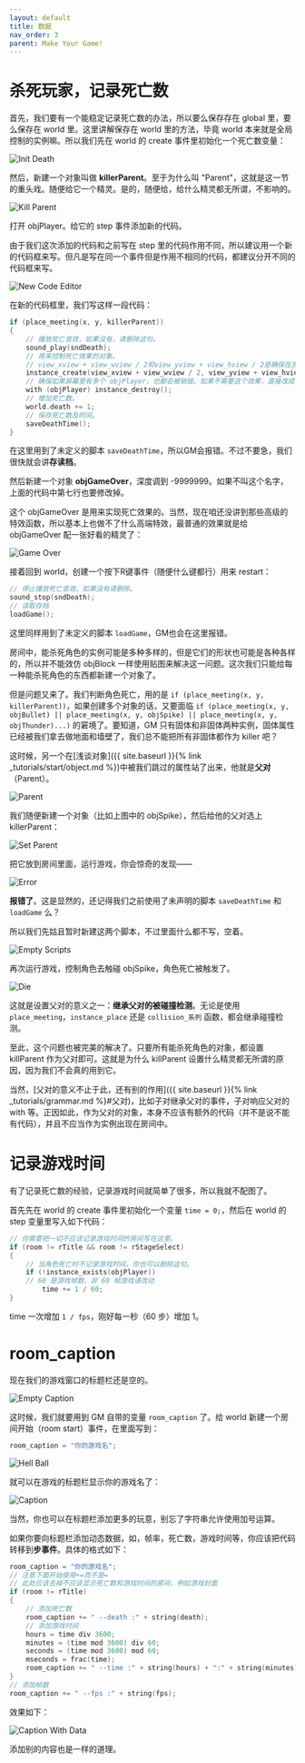 ```yaml
---
layout: default
title: 数据
nav_order: 3
parent: Make Your Game!
---
```


# 杀死玩家，记录死亡数

首先，我们要有一个能稳定记录死亡数的办法，所以要么保存存在 global 里，要么保存在 world 里。这里讲解保存在 world 里的方法，毕竟 world 本来就是全局控制的实例嘛。所以我们先在 world 的 create 事件里初始化一个死亡数变量：

![Init Death](/assets/images/make_your_game/init_death.png)

然后，新建一个对象叫做 **killerParent**。至于为什么叫 "Parent"，这就是这一节的重头戏。随便给它一个精灵。是的，随便给，给什么精灵都无所谓，不影响的。

![Kill Parent](/assets/images/make_your_game/kill_parent.png)

打开 objPlayer。给它的 step 事件添加新的代码。

由于我们这次添加的代码和之前写在 step 里的代码作用不同，所以建议用一个新的代码框来写。但凡是写在同一个事件但是作用不相同的代码，都建议分开不同的代码框来写。

![New Code Editor](/assets/images/make_your_game/new_code_editor.png)

在新的代码框里，我们写这样一段代码：

```c
if (place_meeting(x, y, killerParent))
{
    // 播放死亡音效，如果没有，请删除这句。
    sound_play(sndDeath);
    // 用来控制死亡效果的对象。
    // view_xview + view_wview / 2和view_yview + view_hview / 2是确保在游戏窗口的正中间创建对象，如果不需要可以改成别的坐标。
    instance_create(view_xview + view_wview / 2, view_yview + view_hview / 2, objGameOver);
    // 确保如果屏幕里有多个 objPlayer，也都会被销毁。如果不需要这个效果，直接改成 instance_destroy(); 即可。
    with (objPlayer) instance_destroy();
    // 增加死亡数。
    world.death += 1;
    // 保存死亡数及时间。
    saveDeathTime();
}
```

在这里用到了未定义的脚本 `saveDeathTime`，所以GM会报错。不过不要急，我们很快就会讲**存读档**。

然后新建一个对象 **objGameOver**，深度调到 -9999999。如果不叫这个名字，上面的代码中第七行也要修改掉。

这个 objGameOver 是用来实现死亡效果的。当然，现在咱还没讲到那些高级的特效函数，所以基本上也做不了什么高端特效，最普通的效果就是给 objGameOver 配一张好看的精灵了：

![Game Over](/assets/images/make_your_game/game_over.png)

接着回到 world，创建一个按下R键事件（随便什么键都行）用来 restart：

```c
// 停止播放死亡音效。如果没有请删除。
sound_stop(sndDeath);
// 读取存档
loadGame();
```

这里同样用到了未定义的脚本 `loadGame`，GM也会在这里报错。

房间中，能杀死角色的实例可能是多种多样的，但是它们的形状也可能是各种各样的，所以并不能效仿 objBlock 一样使用贴图来解决这一问题。这次我们只能给每一种能杀死角色的东西都新建一个对象了。

但是问题又来了。我们判断角色死亡，用的是 `if (place_meeting(x, y, killerParent))`，如果创建多个对象的话，又要面临 `if (place_meeting(x, y, objBullet) || place_meeting(x, y, objSpike) || place_meeting(x, y, objThunder)...)` 的窘境了。要知道，GM 只有固体和非固体两种实例，固体属性已经被我们拿去做地面和墙壁了，我们总不能把所有非固体都作为 killer 吧？

这时候，另一个在[浅谈对象]({{ site.baseurl }}{% link _tutorials/start/object.md %})中被我们跳过的属性站了出来，他就是**父对**（Parent）。

![Parent](/assets/images/make_your_game/parent.png)

我们随便新建一个对象（比如上图中的 objSpike），然后给他的父对选上 killerParent：

![Set Parent](/assets/images/make_your_game/set_parent.png)

把它放到房间里面，运行游戏，你会惊奇的发现——

![Error](/assets/images/make_your_game/error.png)

**报错了**。这是显然的，还记得我们之前使用了未声明的脚本 `saveDeathTime` 和 `loadGame` 么？

所以我们先姑且暂时新建这两个脚本，不过里面什么都不写，空着。

![Empty Scripts](/assets/images/make_your_game/empty_scripts.png)

再次运行游戏，控制角色去触碰 objSpike，角色死亡被触发了。

![Die](/assets/images/make_your_game/die.png)

这就是设置父对的意义之一：**继承父对的被碰撞检测**。无论是使用 `place_meeting`，`instance_place` 还是 `collision_系列` 函数，都会继承碰撞检测。

至此，这个问题也被完美的解决了。只要所有能杀死角色的对象，都设置 killParent 作为父对即可。这就是为什么 killParent 设置什么精灵都无所谓的原因，因为我们不会真的用到它。

当然，[父对的意义不止于此，还有别的作用]({{ site.baseurl }}{% link _tutorials/grammar.md %}#父对)，比如子对继承父对的事件，子对响应父对的 with 等。正因如此，作为父对的对象，本身不应该有额外的代码（并不是说不能有代码），并且不应当作为实例出现在房间中。

# 记录游戏时间

有了记录死亡数的经验，记录游戏时间就简单了很多，所以我就不配图了。

首先先在 world 的 create 事件里初始化一个变量 `time = 0;`，然后在 world 的 step 变量里写入如下代码：

```c
// 你需要把一切不应该记录游戏时间的房间写在这里。
if (room != rTitle && room != rStageSelect)
{
    // 当角色死亡时不记录游戏时间，你也可以删除这句。
    if (!instance_exists(objPlayer))
    // 60 是游戏帧数，非 60 帧游戏请改动
        time += 1 / 60;
}
```

time 一次增加 `1 / fps`，刚好每一秒（60 步）增加 1。

# room_caption

现在我们的游戏窗口的标题栏还是空的。

![Empty Caption](/assets/images/make_your_game/empty_caption.png)

这时候，我们就要用到 GM 自带的变量 `room_caption` 了。给 world 新建一个房间开始（room start）事件，在里面写到：

```c
room_caption = "你的游戏名";
```

![Hell Ball](/assets/images/make_your_game/hell_ball.png)

就可以在游戏的标题栏显示你的游戏名了：

![Caption](/assets/images/make_your_game/caption.png)


当然，你也可以在标题栏添加更多的玩意，别忘了字符串允许使用加号运算。

如果你要向标题栏添加动态数据，如，帧率，死亡数，游戏时间等，你应该把代码转移到**步事件**。具体的格式如下：

```c
room_caption = "你的游戏名";
// 注意下面开始使用+=而不是=
// 此处应该去掉不应该显示死亡数和游戏时间的房间，例如游戏封面
if (room != rTitle)
{
    // 添加死亡数
    room_caption += " --death :" + string(death);
    // 添加游戏时间
    hours = time div 3600;
    minutes = (time mod 3600) div 60;
    seconds = (time mod 3600) mod 60;
    mseconds = frac(time);
    room_caption += " --time :" + string(hours) + ":" + string(minutes) + ":" + string(seconds) + "." + string(mseconds);
}
// 添加帧数
room_caption += " --fps :" + string(fps);
```

效果如下：

![Caption With Data](/assets/images/make_your_game/caption_with_data.png)

添加别的内容也是一样的道理。
